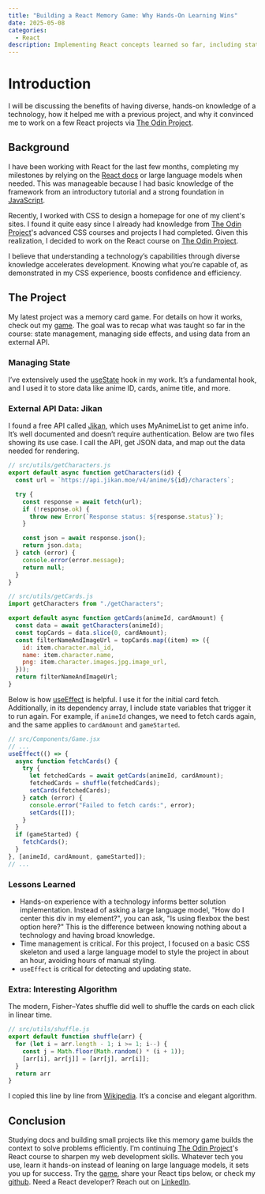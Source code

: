 ```yaml
---
title: "Building a React Memory Game: Why Hands-On Learning Wins"
date: 2025-05-08
categories:
  - React
description: Implementing React concepts learned so far, including state management, side effects, and using data from an external API.
---
```


# Introduction
I will be discussing the benefits of having diverse, hands-on knowledge of a technology, how it helped me with a previous project, and why it convinced me to work on a few React projects via [The Odin Project](https://www.theodinproject.com).

## Background
I have been working with React for the last few months, completing my milestones by relying on the [React docs](https://react.dev/learn) or large language models when needed. This was manageable because I had basic knowledge of the framework from an introductory tutorial and a strong foundation in [JavaScript](https://www.michaelpious.com/battleship/).

Recently, I worked with CSS to design a homepage for one of my client's sites. I found it quite easy since I already had knowledge from [The Odin Project](https://www.theodinproject.com)'s advanced CSS courses and projects I had completed. Given this realization, I decided to work on the React course on [The Odin Project](https://www.theodinproject.com).

I believe that understanding a technology’s capabilities through diverse knowledge accelerates development. Knowing what you’re capable of, as demonstrated in my CSS experience, boosts confidence and efficiency.

## The Project
My latest project was a memory card game. For details on how it works, check out my [game](https://anime-memory.netlify.app/). The goal was to recap what was taught so far in the course: state management, managing side effects, and using data from an external API.

### Managing State
I’ve extensively used the [useState](https://react.dev/reference/react/useState) hook in my work. It’s a fundamental hook, and I used it to store data like anime ID, cards, anime title, and more.

### External API Data: Jikan
I found a free API called [Jikan](https://jikan.moe/), which uses MyAnimeList to get anime info. It’s well documented and doesn’t require authentication. Below are two files showing its use case. I call the API, get JSON data, and map out the data needed for rendering.

```javascript
// src/utils/getCharacters.js
export default async function getCharacters(id) {
  const url = `https://api.jikan.moe/v4/anime/${id}/characters`;

  try {
    const response = await fetch(url);
    if (!response.ok) {
      throw new Error(`Response status: ${response.status}`);
    }

    const json = await response.json();
    return json.data;
  } catch (error) {
    console.error(error.message);
    return null;
  }
}
```

```javascript
// src/utils/getCards.js
import getCharacters from "./getCharacters";

export default async function getCards(animeId, cardAmount) {
  const data = await getCharacters(animeId);
  const topCards = data.slice(0, cardAmount);
  const filterNameAndImageUrl = topCards.map((item) => ({
    id: item.character.mal_id,
    name: item.character.name,
    png: item.character.images.jpg.image_url,
  }));
  return filterNameAndImageUrl;
}
```

Below is how [useEffect](https://react.dev/reference/react/useEffect) is helpful. I use it for the initial card fetch. Additionally, in its dependency array, I include state variables that trigger it to run again. For example, if `animeId` changes, we need to fetch cards again, and the same applies to `cardAmount` and `gameStarted`.

```javascript
// src/Components/Game.jsx
// ...
useEffect(() => {
  async function fetchCards() {
    try {
      let fetchedCards = await getCards(animeId, cardAmount);
      fetchedCards = shuffle(fetchedCards);
      setCards(fetchedCards);
    } catch (error) {
      console.error("Failed to fetch cards:", error);
      setCards([]);
    }
  }
  if (gameStarted) {
    fetchCards();
  }
}, [animeId, cardAmount, gameStarted]);
// ...
```

### Lessons Learned
* Hands-on experience with a technology informs better solution implementation. Instead of asking a large language model, "How do I center this div in my element?", you can ask, "Is using flexbox the best option here?" This is the difference between knowing nothing about a technology and having broad knowledge.
* Time management is critical. For this project, I focused on a basic CSS skeleton and used a large language model to style the project in about an hour, avoiding hours of manual styling.
* `useEffect` is critical for detecting and updating state.

### Extra: Interesting Algorithm
The modern, Fisher–Yates shuffle did well to shuffle the cards on each click in linear time.

```javascript
// src/utils/shuffle.js
export default function shuffle(arr) {
  for (let i = arr.length - 1; i >= 1; i--) {
    const j = Math.floor(Math.random() * (i + 1));
    [arr[i], arr[j]] = [arr[j], arr[i]];
  }
  return arr
}
```

I copied this line by line from [Wikipedia](https://en.wikipedia.org/wiki/Fisher%E2%80%93Yates_shuffle#JavaScript_implementation). It’s a concise and elegant algorithm.

## Conclusion
Studying docs and building small projects like this memory game builds the context to solve problems efficiently. I’m continuing [The Odin Project](https://www.theodinproject.com)'s React course to sharpen my web development skills. Whatever tech you use, learn it hands-on instead of leaning on large language models, it sets you up for success. Try the [game](https://anime-memory.netlify.app/), share your React tips below, or check my [github](https://github.com/MclPio). Need a React developer? Reach out on [LinkedIn](https://www.linkedin.com/in/michaelpious/).